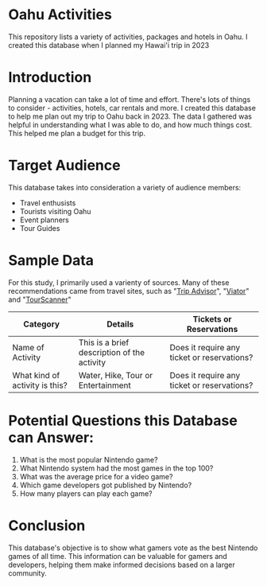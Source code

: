 # Oahu Activities

This repository lists a variety of activities, packages and hotels in Oahu. I created this database when I planned my Hawai'i trip in 2023

# Introduction

Planning a vacation can take a lot of time and effort. There's lots of things to consider - activities, hotels, car rentals and more. I created this database to help me plan out my trip to Oahu back in 2023. The data I gathered was helpful in understanding what I was able to do, and how much things cost. This helped me plan a budget for this trip.

# Target Audience

This database takes into consideration a variety of audience members:

- Travel enthusists
- Tourists visiting Oahu
- Event planners
- Tour Guides

# Sample Data

For this study, I primarily used a varienty of sources. Many of these recommendations came from travel sites, such as "[Trip Advisor](https://www.tripadvisor.com/)", "[Viator](https://www.viator.com/?m=28353&supag=1417286171&supsc=kwd-270303623&supai=293159108831&supap=&supdv=c&supnt=nt:g&suplp=9007779&supli=&supti=kwd-270303623&tsem=true&supci=kwd-270303623&supap1=&supap2=&gad_source=1&gclid=CjwKCAiAlcyuBhBnEiwAOGZ2S9dT8VZdYywO7M343GVVy2_bf5ru5wDDThtB8IFCSfl4OgQQnkXOohoCxgkQAvD_BwE)" and  "[TourScanner](https://tourscanner.com/s/oahu/i/scavenger-games?myks_source=blog&myks_campaign=todooahueng)" 

  | Category | Details| Tickets or Reservations|
|----------|----------|--------|
| Name of Activity | This is a brief description of the activity | Does it require any ticket or reservations? |
| What kind of activity is this? | Water, Hike, Tour or Entertainment|  Does it require any ticket or reservations? |

# Potential Questions this Database can Answer:
1) What is the most popular Nintendo game?
2) What Nintendo system had the most games in the top 100?
3) What was the average price for a video game?
4) Which game developers got published by Nintendo?
5) How many players can play each game?

# Conclusion
This database's objective is to show what gamers vote as the best Nintendo games of all time. This information can be valuable for gamers and developers, helping them make informed decisions based on a larger community.


